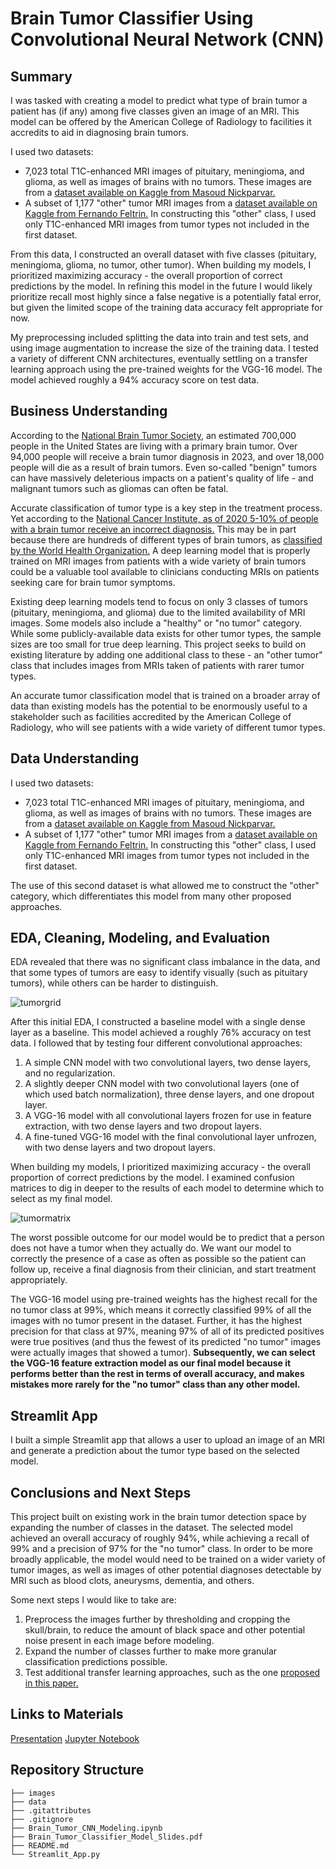 # Brain Tumor Classifier Using Convolutional Neural Network (CNN)
## Summary
I was tasked with creating a model to predict what type of brain tumor a patient has (if any) among five classes given an image of an MRI. This model can be offered by the American College of Radiology to facilities it accredits to aid in diagnosing brain tumors.

I used two datasets:
- 7,023 total T1C-enhanced MRI images of pituitary, meningioma, and glioma, as well as images of brains with no tumors.  These images are from a [dataset available on Kaggle from Masoud Nickparvar.](https://www.kaggle.com/datasets/masoudnickparvar/brain-tumor-mri-dataset)
- A subset of 1,177 "other" tumor MRI images from a [dataset available on Kaggle from Fernando Feltrin.](https://www.kaggle.com/datasets/fernando2rad/brain-tumor-mri-images-44c) In constructing this "other" class, I used only T1C-enhanced MRI images from tumor types not included in the first dataset.

From this data, I constructed an overall dataset with five classes (pituitary, meningioma, glioma, no tumor, other tumor). When building my models, I prioritized maximizing accuracy - the overall proportion of correct predictions by the model. In refining this model in the future I would likely prioritize recall most highly since a false negative is a potentially fatal error, but given the limited scope of the training data accuracy felt appropriate for now.

My preprocessing included splitting the data into train and test sets, and using image augmentation to increase the size of the training data. I tested a variety of different CNN architectures, eventually settling on a transfer learning approach using the pre-trained weights for the VGG-16 model. The model achieved roughly a 94% accuracy score on test data.

## Business Understanding
According to the [National Brain Tumor Society](https://braintumor.org/brain-tumors/about-brain-tumors/brain-tumor-facts/), an estimated 700,000 people in the United States are living with a primary brain tumor. Over 94,000 people will receive a brain tumor diagnosis in 2023, and over 18,000 people will die as a result of brain tumors. Even so-called "benign" tumors can have massively deleterious impacts on a patient's quality of life - and malignant tumors such as gliomas can often be fatal.

Accurate classification of tumor type is a key step in the treatment process. Yet according to the [National Cancer Institute, as of 2020 5-10% of people with a brain tumor receive an incorrect diagnosis.](https://www.cancer.gov/rare-brain-spine-tumor/blog/2020/brain-tumors-diagnosed-treated) This may be in part because there are hundreds of different types of brain tumors, as [classified by the World Health Organization.](https://www.ncbi.nlm.nih.gov/pmc/articles/PMC8328013/) A deep learning model that is properly trained on MRI images from patients with a wide variety of brain tumors could be a valuable tool available to clinicians conducting MRIs on patients seeking care for brain tumor symptoms.

Existing deep learning models tend to focus on only 3 classes of tumors (pituitary, meningioma, and glioma) due to the limited availability of MRI images. Some models also include a "healthy" or "no tumor" category. While some publicly-available data exists for other tumor types, the sample sizes are too small for true deep learning. This project seeks to build on existing literature by adding one additional class to these - an "other tumor" class that includes images from MRIs taken of patients with rarer tumor types.

An accurate tumor classification model that is trained on a broader array of data than existing models has the potential to be enormously useful to a stakeholder such as facilities accredited by the American College of Radiology, who will see patients with a wide variety of different tumor types.

## Data Understanding

I used two datasets:
- 7,023 total T1C-enhanced MRI images of pituitary, meningioma, and glioma, as well as images of brains with no tumors.  These images are from a [dataset available on Kaggle from Masoud Nickparvar.](https://www.kaggle.com/datasets/masoudnickparvar/brain-tumor-mri-dataset)
- A subset of 1,177 "other" tumor MRI images from a [dataset available on Kaggle from Fernando Feltrin.](https://www.kaggle.com/datasets/fernando2rad/brain-tumor-mri-images-44c) In constructing this "other" class, I used only T1C-enhanced MRI images from tumor types not included in the first dataset.

The use of this second dataset is what allowed me to construct the "other" category, which differentiates this model from many other proposed approaches.

## EDA, Cleaning, Modeling, and Evaluation
EDA revealed that there was no significant class imbalance in the data, and that some types of tumors are easy to identify visually (such as pituitary tumors), while others can be harder to distinguish.

![tumorgrid](images/tumor_grid.png)

After this initial EDA, I constructed a baseline model with a single dense layer as a baseline. This model achieved a roughly 76% accuracy on test data. I followed that by testing four different convolutional approaches:
1. A simple CNN model with two convolutional layers, two dense layers, and no regularization.
2. A slightly deeper CNN model with two convolutional layers (one of which used batch normalization), three dense layers, and one dropout layer.
3. A VGG-16 model with all convolutional layers frozen for use in feature extraction, with two dense layers and two dropout layers.
4. A fine-tuned VGG-16 model with the final convolutional layer unfrozen, with two dense layers and two dropout layers.

When building my models, I prioritized maximizing accuracy - the overall proportion of correct predictions by the model. I examined confusion matrices to dig in deeper to the results of each model to determine which to select as my final model.

![tumormatrix](images/tumor_matrix.png)

The worst possible outcome for our model would be to predict that a person does not have a tumor when they actually do. We want our model to correctly the presence of a case as often as possible so the patient can follow up, receive a final diagnosis from their clinician, and start treatment appropriately. 

The VGG-16 model using pre-trained weights has the highest recall for the no tumor class at 99%, which means it correctly classified 99% of all the images with no tumor present in the dataset. Further, it has the highest precision for that class at 97%, meaning 97% of all of its predicted positives were true positives (and thus the fewest of its predicted "no tumor" images were actually images that showed a tumor). **Subsequently, we can select the VGG-16 feature extraction model as our final model because it performs better than the rest in terms of overall accuracy, and makes mistakes more rarely for the "no tumor" class than any other model.**

## Streamlit App
I built a simple Streamlit app that allows a user to upload an image of an MRI and generate a prediction about the tumor type based on the selected model. 

## Conclusions and Next Steps
This project built on existing work in the brain tumor detection space by expanding the number of classes in the dataset. The selected model achieved an overall accuracy of roughly 94%, while achieving a recall of 99% and a precision of 97% for the "no tumor" class. In order to be more broadly applicable, the model would need to be trained on a wider variety of tumor images, as well as images of other potential diagnoses detectable by MRI such as blood clots, aneurysms, dementia, and others.

Some next steps I would like to take are:

1. Preprocess the images further by thresholding and cropping the skull/brain, to reduce the amount of black space and other potential noise present in each image before modeling.
2. Expand the number of classes further to make more granular classification predictions possible.
3. Test additional transfer learning approaches, such as the one [proposed in this paper.](https://www.ncbi.nlm.nih.gov/pmc/articles/PMC9600529/)

## Links to Materials
[Presentation](https://github.com/emgerber88/brain_tumor_CNN_classifier/blob/main/Brain_Tumor_Classifier_Model_Slides.pdf)
[Jupyter Notebook](https://github.com/emgerber88/brain_tumor_CNN_classifier/blob/main/Brain_Tumor_CNN_Modeling.ipynb)

## Repository Structure
```
├── images
├── data
├── .gitattributes
├── .gitignore
├── Brain_Tumor_CNN_Modeling.ipynb
├── Brain_Tumor_Classifier_Model_Slides.pdf
├── README.md
└── Streamlit_App.py
```